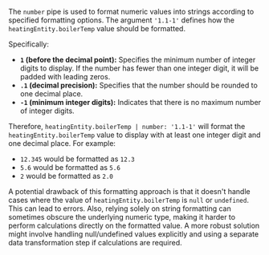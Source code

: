 The `number` pipe is used to format numeric values into strings according to specified formatting options. The argument `'1.1-1'` defines how the `heatingEntity.boilerTemp` value should be formatted.

Specifically:
*   **`1` (before the decimal point):**  Specifies the minimum number of integer digits to display. If the number has fewer than one integer digit, it will be padded with leading zeros.
*   **`.1` (decimal precision):** Specifies that the number should be rounded to one decimal place.
*   **`-1` (minimum integer digits):** Indicates that there is no maximum number of integer digits.

Therefore, `heatingEntity.boilerTemp | number: '1.1-1'` will format the `heatingEntity.boilerTemp` value to display with at least one integer digit and one decimal place. For example:

*   `12.345` would be formatted as `12.3`
*   `5.6` would be formatted as `5.6`
*   `2` would be formatted as `2.0`

A potential drawback of this formatting approach is that it doesn't handle cases where the value of `heatingEntity.boilerTemp` is `null` or `undefined`.  This can lead to errors. Also, relying solely on string formatting can sometimes obscure the underlying numeric type, making it harder to perform calculations directly on the formatted value. A more robust solution might involve handling null/undefined values explicitly and using a separate data transformation step if calculations are required.
